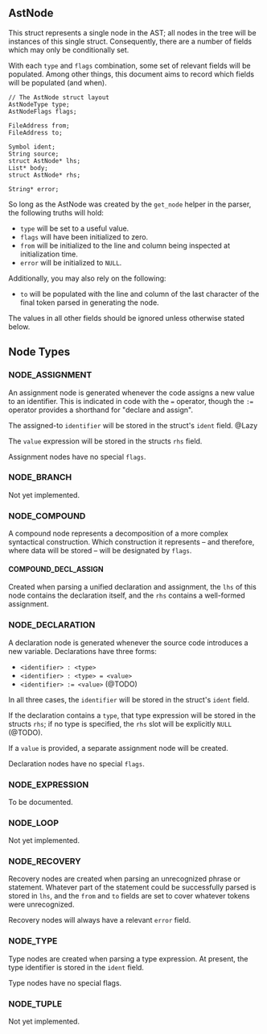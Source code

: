 ## AstNode

This struct represents a single node in the AST; all nodes in the tree will be
instances of this single struct.  Consequently, there are a number of fields
which may only be conditionally set.

With each `type` and `flags` combination, some set of relevant fields will be
populated.  Among other things, this document aims to record which fields will
be populated (and when).


    // The AstNode struct layout
    AstNodeType type;
    AstNodeFlags flags;

    FileAddress from;
    FileAddress to;

    Symbol ident;
    String source;
    struct AstNode* lhs;
    List* body;
    struct AstNode* rhs;

    String* error;


So long as the AstNode was created by the `get_node` helper in the parser, the
following truths will hold:

* `type` will be set to a useful value.
* `flags` will have been initialized to zero.
* `from` will be initialized to the line and column being inspected at
  initialization time.
* `error` will be initialized to `NULL`.

Additionally, you may also rely on the following:

* `to` will be populated with the line and column of the last character
  of the final token parsed in generating the node.

The values in all other fields should be ignored unless otherwise stated below.


## Node Types

### NODE_ASSIGNMENT

An assignment node is generated whenever the code assigns a new value to an
identifier.  This is indicated in code with the `=` operator, though the `:=`
operator provides a shorthand for "declare and assign".

The assigned-to `identifier` will be stored in the struct's `ident` field.    @Lazy

The `value` expression will be stored in the structs `rhs` field.

Assignment nodes have no special `flags`.

### NODE_BRANCH

Not yet implemented.

### NODE_COMPOUND

A compound node represents a decomposition of a more complex syntactical
construction.  Which construction it represents – and therefore, where data will
be stored – will be designated by `flags`.

#### COMPOUND_DECL_ASSIGN

Created when parsing a unified declaration and assignment, the `lhs` of this
node contains the declaration itself, and the `rhs` contains a well-formed
assignment.

### NODE_DECLARATION

A declaration node is generated whenever the source code introduces a new
variable.  Declarations have three forms:

* `<identifier> : <type>`
* `<identifier> : <type> = <value>`
* `<identifier> := <value>`  (@TODO)

In all three cases, the `identifier` will be stored in the struct's `ident`
field.

If the declaration contains a `type`, that type expression will be stored in the
structs `rhs`; if no type is specified, the `rhs` slot will be explicitly `NULL` (@TODO).

If a `value` is provided, a separate assignment node will be created.

Declaration nodes have no special `flags`.

### NODE_EXPRESSION

To be documented.

### NODE_LOOP

Not yet implemented.

### NODE_RECOVERY

Recovery nodes are created when parsing an unrecognized phrase or statement.
Whatever part of the statement could be successfully parsed is stored in `lhs`,
and the `from` and `to` fields are set to cover whatever tokens were
unrecognized.

Recovery nodes will always have a relevant `error` field.

### NODE_TYPE

Type nodes are created when parsing a type expression.  At present, the type
identifier is stored in the `ident` field.

Type nodes have no special flags.

### NODE_TUPLE

Not yet implemented.
